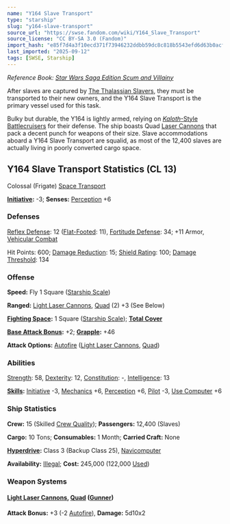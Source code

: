 ```yaml
---
name: "Y164 Slave Transport"
type: "starship"
slug: "y164-slave-transport"
source_url: "https://swse.fandom.com/wiki/Y164_Slave_Transport"
source_license: "CC BY-SA 3.0 (Fandom)"
import_hash: "e85f7d4a3f10ecd371f73946232ddbb59dc8c818b5543efd6d63b0acf993a4f1"
last_imported: "2025-09-12"
tags: [SWSE, Starship]
---
```

*Reference Book: [Star Wars Saga Edition Scum and Villainy](https://swse.fandom.com/wiki/Star_Wars_Saga_Edition_Scum_and_Villainy)*

After slaves are captured by [The Thalassian Slavers](https://swse.fandom.com/wiki/The_Thalassian_Slavers), they must be transported to their new owners, and the Y164 Slave Transport is the primary vessel used for this task. 

Bulky but durable, the Y164 is lightly armed, relying on [*Kaloth*-Style Battlecruisers](https://swse.fandom.com/wiki/Kaloth-Style_Battlecruisers) for their defense. The ship boasts Quad [Laser Cannons](https://swse.fandom.com/wiki/Laser_Cannons) that pack a decent punch for weapons of their size. Slave accommodations aboard a Y164 Slave Transport are squalid, as most of the 12,400 slaves are actually living in poorly converted cargo space. 
## Y164 Slave Transport Statistics (CL 13)
Colossal (Frigate) [Space Transport](https://swse.fandom.com/wiki/Space_Transport)

**[Initiative](https://swse.fandom.com/wiki/Initiative):** -3; **Senses:** [Perception](https://swse.fandom.com/wiki/Perception) +6
### Defenses
[Reflex Defense](https://swse.fandom.com/wiki/Reflex_Defense_(Vehicles)): 12 ([Flat-Footed](https://swse.fandom.com/wiki/Flat-Footed): 11), [Fortitude Defense](https://swse.fandom.com/wiki/Fortitude_Defense_(Vehicles)): 34; +11 Armor, [Vehicular Combat](https://swse.fandom.com/wiki/Vehicular_Combat)

Hit Points: 600; [Damage Reduction](https://swse.fandom.com/wiki/Damage_Reduction): 15; [Shield Rating](https://swse.fandom.com/wiki/Shield_Rating): 100; [Damage Threshold](https://swse.fandom.com/wiki/Damage_Threshold_(Vehicles)): 134
### Offense
**Speed:** Fly 1 Square ([Starship Scale](https://swse.fandom.com/wiki/Starship_Scale))

**Ranged:** [Light Laser Cannons](https://swse.fandom.com/wiki/Light_Laser_Cannons), [Quad](https://swse.fandom.com/wiki/Quad) (2) +3 (See Below)

**[Fighting Space](https://swse.fandom.com/wiki/Fighting_Space):** 1 Square ([Starship Scale](https://swse.fandom.com/wiki/Starship_Scale)); **[Total Cover](https://swse.fandom.com/wiki/Total_Cover)**

**[Base Attack Bonus](https://swse.fandom.com/wiki/Base_Attack_Bonus):** +2; **[Grapple](https://swse.fandom.com/wiki/Grapple):** +46

**Attack Options:** [Autofire](https://swse.fandom.com/wiki/Autofire_(Vehicle_Combat)) ([Light Laser Cannons](https://swse.fandom.com/wiki/Light_Laser_Cannons), [Quad](https://swse.fandom.com/wiki/Quad))
### Abilities
[Strength](https://swse.fandom.com/wiki/Strength): 58, [Dexterity](https://swse.fandom.com/wiki/Dexterity): 12, [Constitution](https://swse.fandom.com/wiki/Constitution): -, [Intelligence](https://swse.fandom.com/wiki/Intelligence): 13

**[Skills](https://swse.fandom.com/wiki/Skills):** [Initiative](https://swse.fandom.com/wiki/Initiative) -3, [Mechanics](https://swse.fandom.com/wiki/Mechanics) +6, [Perception](https://swse.fandom.com/wiki/Perception) +6, [Pilot](https://swse.fandom.com/wiki/Pilot) -3, [Use Computer](https://swse.fandom.com/wiki/Use_Computer) +6
### Ship Statistics
**Crew:** 15 (Skilled [Crew Quality](https://swse.fandom.com/wiki/Crew_Quality)); **Passengers:** 12,400 (Slaves)

**Cargo:** 10 Tons; **Consumables:** 1 Month; **Carried Craft:** None

**[Hyperdrive](https://swse.fandom.com/wiki/Hyperdrive):** Class 3 (Backup Class 25), [Navicomputer](https://swse.fandom.com/wiki/Navicomputer)

**Availability:** [Illegal](https://swse.fandom.com/wiki/Illegal); **Cost:** 245,000 (122,000 [Used](https://swse.fandom.com/wiki/Used))
### Weapon Systems
#### **[Light Laser Cannons](https://swse.fandom.com/wiki/Light_Laser_Cannons), [Quad](https://swse.fandom.com/wiki/Quad) ([Gunner](https://swse.fandom.com/wiki/Gunner))**
**Attack Bonus:** +3 (-2 [Autofire](https://swse.fandom.com/wiki/Autofire_(Vehicle_Combat))), **Damage:** 5d10x2